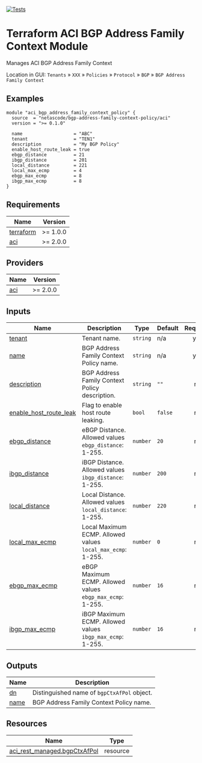 <!-- BEGIN_TF_DOCS -->
[![Tests](https://github.com/netascode/terraform-aci-bgp-address-family-context-policy/actions/workflows/test.yml/badge.svg)](https://github.com/netascode/terraform-aci-bgp-address-family-context-policy/actions/workflows/test.yml)

# Terraform ACI BGP Address Family Context Module

Manages ACI BGP Address Family Context

Location in GUI:
`Tenants` » `XXX` » `Policies` » `Protocol` » `BGP` » `BGP Address Family Context`

## Examples

```hcl
module "aci_bgp_address_family_context_policy" {
  source  = "netascode/bgp-address-family-context-policy/aci"
  version = ">= 0.1.0"

  name                   = "ABC"
  tenant                 = "TEN1"
  description            = "My BGP Policy"
  enable_host_route_leak = true
  ebgp_distance          = 21
  ibgp_distance          = 201
  local_distance         = 221
  local_max_ecmp         = 4
  ebgp_max_ecmp          = 8
  ibgp_max_ecmp          = 8
}
```

## Requirements

| Name | Version |
|------|---------|
| <a name="requirement_terraform"></a> [terraform](#requirement\_terraform) | >= 1.0.0 |
| <a name="requirement_aci"></a> [aci](#requirement\_aci) | >= 2.0.0 |

## Providers

| Name | Version |
|------|---------|
| <a name="provider_aci"></a> [aci](#provider\_aci) | >= 2.0.0 |

## Inputs

| Name | Description | Type | Default | Required |
|------|-------------|------|---------|:--------:|
| <a name="input_tenant"></a> [tenant](#input\_tenant) | Tenant name. | `string` | n/a | yes |
| <a name="input_name"></a> [name](#input\_name) | BGP Address Family Context Policy name. | `string` | n/a | yes |
| <a name="input_description"></a> [description](#input\_description) | BGP Address Family Context Policy description. | `string` | `""` | no |
| <a name="input_enable_host_route_leak"></a> [enable\_host\_route\_leak](#input\_enable\_host\_route\_leak) | Flag to enable host route leaking. | `bool` | `false` | no |
| <a name="input_ebgp_distance"></a> [ebgp\_distance](#input\_ebgp\_distance) | eBGP Distance. Allowed values `ebgp_distance`: 1-255. | `number` | `20` | no |
| <a name="input_ibgp_distance"></a> [ibgp\_distance](#input\_ibgp\_distance) | iBGP Distance. Allowed values `ibgp_distance`: 1-255. | `number` | `200` | no |
| <a name="input_local_distance"></a> [local\_distance](#input\_local\_distance) | Local Distance. Allowed values `local_distance`: 1-255. | `number` | `220` | no |
| <a name="input_local_max_ecmp"></a> [local\_max\_ecmp](#input\_local\_max\_ecmp) | Local Maximum ECMP. Allowed values `local_max_ecmp`: 1-255. | `number` | `0` | no |
| <a name="input_ebgp_max_ecmp"></a> [ebgp\_max\_ecmp](#input\_ebgp\_max\_ecmp) | eBGP Maximum ECMP. Allowed values `ebgp_max_ecmp`: 1-255. | `number` | `16` | no |
| <a name="input_ibgp_max_ecmp"></a> [ibgp\_max\_ecmp](#input\_ibgp\_max\_ecmp) | iBGP Maximum ECMP. Allowed values `ibgp_max_ecmp`: 1-255. | `number` | `16` | no |

## Outputs

| Name | Description |
|------|-------------|
| <a name="output_dn"></a> [dn](#output\_dn) | Distinguished name of `bgpCtxAfPol` object. |
| <a name="output_name"></a> [name](#output\_name) | BGP Address Family Context Policy name. |

## Resources

| Name | Type |
|------|------|
| [aci_rest_managed.bgpCtxAfPol](https://registry.terraform.io/providers/CiscoDevNet/aci/latest/docs/resources/rest_managed) | resource |
<!-- END_TF_DOCS -->